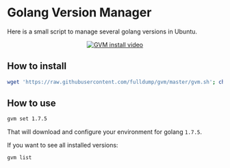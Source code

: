 # Golang Version Manager

Here is a small script to manage several golang versions in Ubuntu.

<p align="center">
  <a href="https://www.youtube.com/watch?v=rLnO2Reikns"><img src="https://img.youtube.com/vi/rLnO2Reikns/0.jpg" alt="GVM install video"></a>
</p>

## How to install

```sh
wget 'https://raw.githubusercontent.com/fulldump/gvm/master/gvm.sh'; chmod +x gvm.sh; ./gvm.sh install
```

## How to use

```sh
gvm set 1.7.5
```

That will download and configure your environment for golang `1.7.5`.

If you want to see all installed versions:

```sh
gvm list
```

